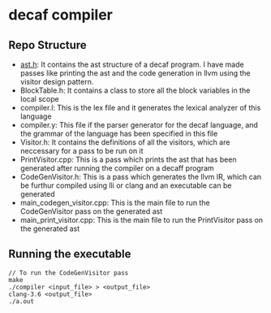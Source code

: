 decaf compiler
==============

## Repo Structure

- [ast.h](ast.h): It contains the ast structure of a  decaf program. I have made passes like printing the ast and the code generation in llvm using the visitor design pattern.
- BlockTable.h: It contains a class to store all the block variables in the local scope 
- compiler.l: This is the lex file and it generates the lexical analyzer of this language
- compiler.y: This file if the parser generator for the decaf language, and the grammar of the language has been specified in this file
- Visitor.h:  It contains the definitions of all the visitors, which are neccessary for a pass to be run on it
- PrintVisitor.cpp: This is a pass which prints the ast that has been generated after running the compiler on a decaff program
- CodeGenVisitor.h: This is a pass which generates the llvm IR, which can be furthur compiled using lli or clang and an executable can be generated
- main_codegen_visitor.cpp: This is the main file to run the CodeGenVisitor pass on the generated ast
- main_print_visitor.cpp: This is the main file to run the PrintVisitor pass on the generated ast

## Running the executable
```
// To run the CodeGenVisitor pass
make
./compiler <input_file> > <output_file>
clang-3.6 <output_file>
./a.out
```
